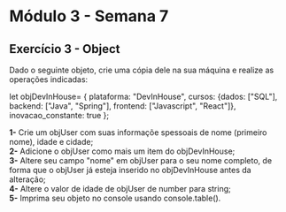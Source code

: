 # Módulo 3 - Semana 7
## Exercício 3 - Object

Dado o seguinte objeto, crie uma cópia dele na sua máquina e realize as operações indicadas:

let objDevInHouse= {
    plataforma: "DevInHouse",
    cursos: {dados: ["SQL"],
            backend: ["Java", "Spring"],
            frontend: ["Javascript", "React"]},
    inovacao_constante: true
};

**1-** Crie um objUser com suas informaçõe spessoais de nome (primeiro nome), idade e cidade;\
**2-** Adicione o objUser como mais um item do objDevInHouse;\
**3-** Altere seu campo "nome" em objUser para o seu nome completo, de forma que o objUser já esteja inserido no objDevInHouse antes da alteração;\
**4-** Altere o valor de idade de objUser de number para string;\
**5-** Imprima seu objeto no console usando console.table().